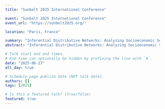 ```yaml
---
title: "Sunbelt 2025 International Conference"

event: "Sunbelt 2025 International Conference"
event_url: "https://sunbelt2025.org/"

location: "Paris, France"

summary: "Inferential Distributive Networks: Analyzing Socioeconomic Segregation in School Friendships and Its Influence on Students' Perceptions and Explanations of Inequality."
abstract: "Inferential Distributive Networks: Analyzing Socioeconomic Segregation in School Friendships and Its Influence on Students' Perceptions and Explanations of Inequality."

# Talk start and end times.
# End time can optionally be hidden by prefixing the line with `#`.
date: "2025-06-27"
all_day: true

# Schedule page publish date (NOT talk date).
authors: []
tags: [2025]

# Is this a featured talk? (true/false)
featured: true
---
```


